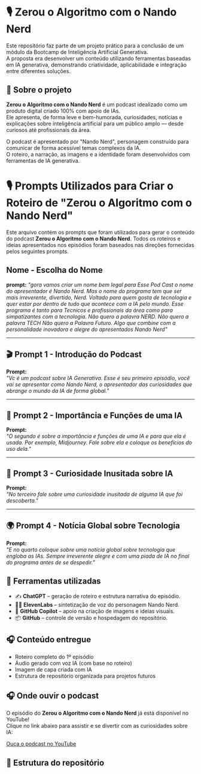 # 🎙️ Zerou o Algoritmo com o Nando Nerd

Este repositório faz parte de um projeto prático para a conclusão de um módulo da Bootcamp de Inteligência Artificial Generativa.  
A proposta era desenvolver um conteúdo utilizando ferramentas baseadas em IA generativa, demonstrando criatividade, aplicabilidade e integração entre diferentes soluções.  

## 📌 Sobre o projeto


**Zerou o Algoritmo com o Nando Nerd** é um podcast idealizado como um produto digital criado 100% com apoio de IAs.  
Ele apresenta, de forma leve e bem-humorada, curiosidades, notícias e explicações sobre inteligência artificial para um público amplo — desde curiosos até profissionais da área.

O podcast é apresentado por "Nando Nerd", personagem construído para comunicar de forma acessível temas complexos da IA.  
O roteiro, a narração, as imagens e a identidade foram desenvolvidos com ferramentas de IA generativa.

# 🎙️ Prompts Utilizados para Criar o Roteiro de "Zerou o Algoritmo com o Nando Nerd"

Este arquivo contém os prompts que foram utilizados para gerar o conteúdo do podcast **Zerou o Algoritmo com o Nando Nerd**. Todos os roteiros e ideias apresentados nos episódios foram baseados nas direções fornecidas pelos seguintes prompts.

## Nome - Escolha do Nome 
**prompt:**
_"gora vamos criar um nome bem legal para Esse Pod Cast
o nome do apresentador é Nando Nerd.
Mas o nome do programa tem que ser mais irreverente, divertido, Nerd.
Voltado para quem gosta de tecnologia e quer estar por dentro de tudo que acontece com a IA pelo mundo.
Esse programa é tanto para Tecnicos e profissionais da área como para simpatizantes com a tecnologia.
Não quero a palavra NERD.
Não quero a palavra TECH
Não quero a Palavra Futuro.
Algo que combine com a personalidade inovadora e alegre do apresentados Nando Nerd"_

---

## 🎬 Prompt 1 - Introdução do Podcast
**Prompt:**  
_"Vc é um podcast sobre IA Generativa. Esse é seu primeiro episódio, você vai se apresentar como Nando Nerd, o apresentador das curiosidades que abrange o mundo da IA de forma global."_

---

## 🧠 Prompt 2 - Importância e Funções de uma IA
**Prompt:**  
_"O segundo é sobre a importância e funções de uma IA e para que ela é usada. Por exemplo, Midjourney. Fale sobre ela e coloque os benefícios do uso dela."_

---

## 🧐 Prompt 3 - Curiosidade Inusitada sobre IA
**Prompt:**  
_"No terceiro fale sobre uma curiosidade inusitada de alguma IA que foi descoberta."_

---

## 🌍 Prompt 4 - Notícia Global sobre Tecnologia
**Prompt:**  
_"E no quarto coloque sobre uma notícia global sobre tecnologia que engloba as IAs. Sempre irreverente alegre e com uma piada de IA no final do programa antes de se despedir."_

## 🧠 Ferramentas utilizadas

- ✍️ **ChatGPT** – geração de roteiro e estrutura narrativa do episódio.
- 🧑‍🎤 **ElevenLabs** – sintetização de voz do personagem Nando Nerd.
- 🎨 **GitHub Copilot** – apoio na criação de imagens e ideias visuais.
- 📦 **GitHub** – controle de versão e hospedagem do repositório.

## 🎧 Conteúdo entregue

- Roteiro completo do 1º episódio
- Áudio gerado com voz IA (com base no roteiro)
- Imagem de capa criada com IA
- Estrutura de repositório organizada para projetos futuros

## 🎧 Onde ouvir o podcast

O episódio do **Zerou o Algoritmo com o Nando Nerd** já está disponível no YouTube!  
Clique no link abaixo para assistir e se divertir com as curiosidades sobre IA:

[Ouça o podcast no YouTube](https://youtu.be/B3JL6dh4O6I?si=Q5wr_85TYiRingq0)


## 📂 Estrutura do repositório
